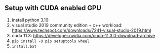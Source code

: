## Setup with CUDA enabled GPU

1. install python 3.10
2. visual studio 2019 community edition + c++ workload: https://www.techspot.com/downloads/7241-visual-studio-2019.html
3. cuda 11.3: https://developer.nvidia.com/cuda-11.3.0-download-archive
4. `pip install -U pip setuptools wheel`
5. `install.bat`
